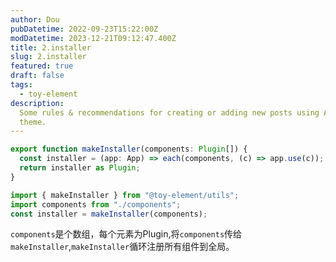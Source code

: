 ```yaml
---
author: Dou
pubDatetime: 2022-09-23T15:22:00Z
modDatetime: 2023-12-21T09:12:47.400Z
title: 2.installer
slug: 2.installer
featured: true
draft: false
tags:
  - toy-element
description:
  Some rules & recommendations for creating or adding new posts using AstroPaper
  theme.
---
```


```typescript
export function makeInstaller(components: Plugin[]) {
  const installer = (app: App) => each(components, (c) => app.use(c));
  return installer as Plugin;
}
```
```typescript
import { makeInstaller } from "@toy-element/utils";
import components from "./components";
const installer = makeInstaller(components);
```
`components`是个数组，每个元素为Plugin,将`components`传给 `makeInstaller`,`makeInstaller`循环注册所有组件到全局。

